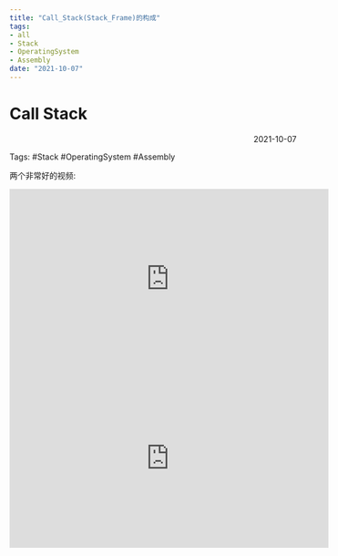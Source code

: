 ```yaml
---
title: "Call_Stack(Stack_Frame)的构成"
tags:
- all
- Stack
- OperatingSystem
- Assembly
date: "2021-10-07"
---
```

# Call Stack

<div align="right"> 2021-10-07</div>

Tags: #Stack #OperatingSystem #Assembly

两个非常好的视频:

<iframe width="560" height="315" src="https://www.youtube.com/embed/jyRQpRHSYNY" title="YouTube video player" frameborder="0" allow="accelerometer; autoplay; clipboard-write; encrypted-media; gyroscope; picture-in-picture" allowfullscreen></iframe>

<iframe width="560" height="315" src="https://www.youtube.com/embed/Gfmq2vGhWbw" title="YouTube video player" frameborder="0" allow="accelerometer; autoplay; clipboard-write; encrypted-media; gyroscope; picture-in-picture" allowfullscreen></iframe>

